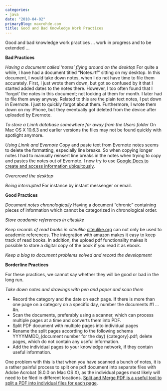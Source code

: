 ```yaml
---
categories:
- java
date: "2010-04-02"
primaryBlog: maxrohde.com
title: Good and Bad Knowledge Work Practices
---
```


Good and bad knowledge work practices ... work in progress and to be extended ...

**Bad Practices**

_Having a document called ‘notes’ flying around on the desktop_ For quite a while, I have had a document titled “Notes.rtf” sitting on my desktop. In this document, I would take down notes, when I do not have time to file them accurately. First, I just wrote them down, but got so confused by it that I started added dates to the notes there. However, I too often found that I ‘forgot’ the notes in this document; not looking at them for month. I later had to file them away anyway. Related to this are the plain text notes, I put down in Evernote. I just to quickly forgot about them. Furthermore, I wrote them down on my iPhone, but they eventually got deleted from the device after uploaded by Evernote.

_To store a Linnk database somewhere far away from the Users folder_ On Mac OS X 10.6.3 and earlier versions the files may not be found quickly with spotlight anymore.

_Using Linnk and Evernote_ Copy and paste text from Evernote notes seems to delete the formatting, especially line breaks. So when copying longer notes I had to manually reinsert line breaks in the notes when trying to copy and pastes the notes out of Evernote. I now try to use [Google Docs to create and access information ubiquitously](http://maxrohde.com/2010/04/04/google-docs-ubiquitous-information-authoring-and-publishing/).

_Overcrowd the desktop_

_Being interrupted_ For instance by instant messenger or email.

**Good Practices**

_Document notes chronologically_ Having a document “chronic” containing pieces of information which cannot be categorized in chronological order.

_Store academic references in citeulike_

_Keep records of read books in citeulike_ [citeulike.org](http://citeulike.org) can not only be used to academic references. The integration with amazon makes it easy to keep track of read books. In addition, the upload pdf functionality makes it possible to store a digital copy of the book if you read it as ebook.

_Keep a blog to document problems solved and record the development_

**Borderline Practices**

For these practices, we cannot say whether they will be good or bad in the long run.

_Take down notes and drawings with pen and paper and scan them_

- Record the category and the date on each page. If there is more than one page on a category on a specific day, number the documents #1 ... #n.
- Scan the documents, preferably using a scanner, which can process multiple pages at a time and converts them into PDF.
- Split PDF document with multiple pages into individual pages
- Rename the split pages according to the following schema YYYYMMDD\_{document number for the day} {category}.pdf; delete pages, which do not contain any useful information.
- Add the individual pages to your knowledge network, if they contain useful information.

One problem with this is that when you have scanned a bunch of notes, it is a rather painful process to split one pdf document into separate files with Adobe Acrobat (8.0.0 on Mac OS X), as the individual pages most likely will need to be filed in different locations. [Split and Merge PDF is a useful tool to split a PDF into individual files for each page](http://maxrohde.com/2010/04/10/software-pdf-split-and-merge/).